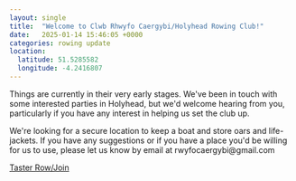 ```yaml
---
layout: single
title:  "Welcome to Clwb Rhwyfo Caergybi/Holyhead Rowing Club!"
date:   2025-01-14 15:46:05 +0000
categories: rowing update
location:
  latitude: 51.5285582
  longitude: -4.2416807
---
```

<p>Things are currently in their very early stages. We've been in touch with some interested parties in Holyhead, but we'd welcome hearing from you, particularly if you have any interest in helping us set the club up.</p>
<p>We're looking for a secure location to keep a boat and store oars and life-jackets. If you have any suggestions or if you have a place you'd be willing for us to use, please let us know by email at rwyfocaergybi@gmail.com</p>

<p><a href="https://docs.google.com/forms/d/e/1FAIpQLSf6uWSjHYmK6nv0aIPdKx-RXpDN-R-7Iy33QusrgKHnicPHrg/viewform?usp=header">Taster Row/Join</a></p>